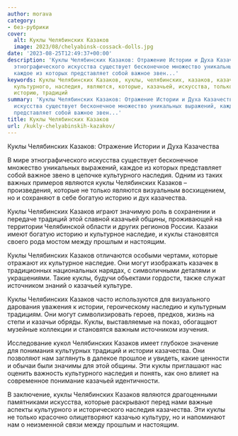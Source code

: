 ```yaml
---
author: morava
category:
- без-рубрики
cover:
  alt: Куклы Челябинских Казаков
  image: 2023/08/chelyabinsk-cossack-dolls.jpg
date: '2023-08-25T12:49:37+00:00'
description: 'Куклы Челябинских Казаков: Отражение Истории и Духа Казачества В мире
  этнографического искусства существует бесконечное множество уникальных выражений,
  каждое из которых представляет собой важное звен...'
keywords: Куклы Челябинских Казаков, куклы, челябинских, казаков, казачества, истории,
  культурного, наследия, являются, которые, казачьей, искусства, только, богатую,
  историю, традиций
summary: 'Куклы Челябинских Казаков: Отражение Истории и Духа Казачества В мире этнографического
  искусства существует бесконечное множество уникальных выражений, каждое из которых
  представляет собой важное звен...'
title: Куклы Челябинских Казаков
url: /kukly-chelyabinskih-kazakov/
---
```


Куклы Челябинских Казаков: Отражение Истории и Духа Казачества

В мире этнографического искусства существует бесконечное множество уникальных выражений, каждое из которых представляет собой важное звено в цепочке культурного наследия. Одним из таких важных примеров являются куклы Челябинских Казаков – произведения, которые не только являются визуальным восхищением, но и сохраняют в себе богатую историю и дух казачества.

Куклы Челябинских Казаков играют значимую роль в сохранении и передаче традиций этой славной казачьей общины, проживающей на территории Челябинской области и других регионов России. Казаки имеют богатую историю и культурное наследие, и куклы становятся своего рода мостом между прошлым и настоящим.

Куклы Челябинских Казаков отличаются особыми чертами, которые отражают их культурное наследие. Они могут изображать казачек в традиционных национальных нарядах, с символичными деталями и украшениями. Такие куклы, будучи объектами гордости, также служат источником знаний о казачьей культуре.

Куклы Челябинских Казаков часто используются для визуального дарования уважения к истории, героическому наследию и культурным традициям. Они могут символизировать героев, предков, жизнь на степи и казачьи обряды. Куклы, выставляемые на показ, обогащают музейные коллекции и становятся важным источником изучения.

Исследование кукол Челябинских Казаков имеет глубокое значение для понимания культурных традиций и истории казачества. Они позволяют нам заглянуть в далекое прошлое и увидеть, какие ценности и обычаи были значимы для этой общины. Эти куклы приглашают нас оценить важность культурного наследия и понять, как оно влияет на современное понимание казачьей идентичности.

В заключение, куклы Челябинских Казаков являются драгоценными памятниками искусства, которые раскрывают перед нами важные аспекты культурного и исторического наследия казачества. Эти куклы не только красочно олицетворяют казачью культуру, но и напоминают нам о неизменной связи между прошлым и настоящим.